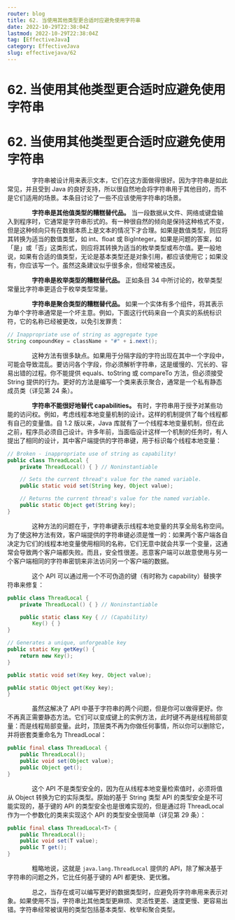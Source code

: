 ```yaml
---
router: blog
title: 62. 当使用其他类型更合适时应避免使用字符串
date: 2022-10-29T22:38:04Z
lastmod: 2022-10-29T22:38:04Z
tag: [EffectiveJava]
category: EffectiveJava
slug: effectivejava/62
---
```


# 62. 当使用其他类型更合适时应避免使用字符串

# 62. 当使用其他类型更合适时应避免使用字符串

　　　　字符串被设计用来表示文本，它们在这方面做得很好。因为字符串是如此常见，并且受到 Java 的良好支持，所以很自然地会将字符串用于其他目的，而不是它们适用的场景。本条目讨论了一些不应该使用字符串的场景。

　　　　**字符串是其他值类型的糟糕替代品。**  当一段数据从文件、网络或键盘输入到程序时，它通常是字符串形式的。有一种很自然的倾向是保持这种格式不变，但是这种倾向只有在数据本质上是文本的情况下才合理。如果是数值类型，则应将其转换为适当的数值类型，如 int、float 或 BigInteger。如果是问题的答案，如「是」或「否」这类形式，则应将其转换为适当的枚举类型或布尔值。更一般地说，如果有合适的值类型，无论是基本类型还是对象引用，都应该使用它；如果没有，你应该写一个。虽然这条建议似乎很多余，但经常被违反。

　　　　**字符串是枚举类型的糟糕替代品。**  正如条目 34 中所讨论的，枚举类型常量比字符串更适合于枚举类型常量。

　　　　**字符串是聚合类型的糟糕替代品。**  如果一个实体有多个组件，将其表示为单个字符串通常是一个坏主意。例如，下面这行代码来自一个真实的系统标识符，它的名称已经被更改，以免引发罪责：

```java
// Inappropriate use of string as aggregate type
String compoundKey = className + "#" + i.next();
```

　　　　这种方法有很多缺点。如果用于分隔字段的字符出现在其中一个字段中，可能会导致混乱。要访问各个字段，你必须解析字符串，这是缓慢的、冗长的、容易出错的过程。你不能提供 equals、toString 或 compareTo 方法，但必须接受 String 提供的行为。更好的方法是编写一个类来表示聚合，通常是一个私有静态成员类（详见第 24 条）。

　　　　**字符串不能很好地替代 capabilities。**  有时，字符串用于授予对某些功能的访问权。例如，考虑线程本地变量机制的设计。这样的机制提供了每个线程都有自己的变量值。自 1.2 版以来，Java 库就有了一个线程本地变量机制，但在此之前，程序员必须自己设计。许多年前，当面临设计这样一个机制的任务时，有人提出了相同的设计，其中客户端提供的字符串键，用于标识每个线程本地变量：

```java
// Broken - inappropriate use of string as capability!
public class ThreadLocal {
    private ThreadLocal() { } // Noninstantiable

    // Sets the current thread's value for the named variable.
    public static void set(String key, Object value);

    // Returns the current thread's value for the named variable.
    public static Object get(String key);
}
```

　　　　这种方法的问题在于，字符串键表示线程本地变量的共享全局名称空间。为了使这种方法有效，客户端提供的字符串键必须是惟一的：如果两个客户端各自决定为它们的线程本地变量使用相同的名称，它们无意中就会共享一个变量，这通常会导致两个客户端都失败。而且，安全性很差。恶意客户端可以故意使用与另一个客户端相同的字符串密钥来非法访问另一个客户端的数据。

　　　　这个 API 可以通过用一个不可伪造的键（有时称为 capability）替换字符串来修复：

```java
public class ThreadLocal {
    private ThreadLocal() { } // Noninstantiable

    public static class Key { // (Capability)
        Key() { }
}

// Generates a unique, unforgeable key
public static Key getKey() {
    return new Key();
}

public static void set(Key key, Object value);

public static Object get(Key key);
}
```

　　　　虽然这解决了 API 中基于字符串的两个问题，但是你可以做得更好。你不再真正需要静态方法。它们可以变成键上的实例方法，此时键不再是线程局部变量：而是线程局部变量。此时，顶层类不再为你做任何事情，所以你可以删除它，并将嵌套类重命名为 ThreadLocal：

```java
public final class ThreadLocal {
    public ThreadLocal();
    public void set(Object value);
    public Object get();
}
```

　　　　这个 API 不是类型安全的，因为在从线程本地变量检索值时，必须将值从 Object 转换为它的实际类型。原始的基于 String 类型 API 的类型安全是不可能实现的，基于键的 API 的类型安全也是很难实现的，但是通过将 ThreadLocal 作为一个参数化的类来实现这个 API 的类型安全很简单（详见第 29 条）：

```java
public final class ThreadLocal<T> {
    public ThreadLocal();
    public void set(T value);
    public T get();
}
```

　　　　粗略地说，这就是 `java.lang.ThreadLocal` 提供的 API，除了解决基于字符串的问题之外，它比任何基于键的 API 都更快、更优雅。

　　　　总之，当存在或可以编写更好的数据类型时，应避免将字符串用来表示对象。如果使用不当，字符串比其他类型更麻烦、灵活性更差、速度更慢、更容易出错。字符串经常被误用的类型包括基本类型、枚举和聚合类型。

